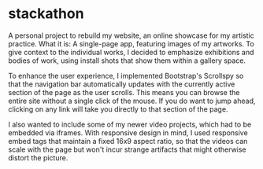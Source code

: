 # stackathon
A personal project to rebuild my website, an online showcase for my artistic practice.
What it is: A single-page app, featuring images of my artworks. To give context to the individual works, 
I decided to emphasize exhibitions and bodies of work, using install shots that show them within a gallery space.

To enhance the user experience, I implemented Bootstrap's Scrollspy so that the navigation bar automatically updates with the 
currently active section of the page as the user scrolls. This means you can browse the entire site without a single click of the mouse.
If you do want to jump ahead, clicking on any link will take you directly to that section of the page.

I also wanted to include some of my newer video projects, which had to be embedded via iframes. With responsive design in mind, I used
responsive embed tags that maintain a fixed 16x9 aspect ratio, so that the videos can scale with the page but won't incur strange 
artifacts that might otherwise distort the picture.

